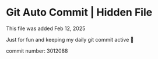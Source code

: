 # Git Auto Commit | Hidden File

This file was added Feb 12, 2025

Just for fun and keeping my daily git commit active 🤪

commit number: 3012088
